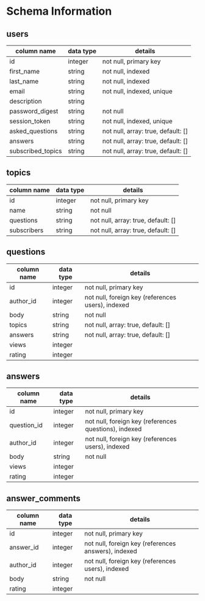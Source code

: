 # Schema Information

## users
column name        | data type | details
-------------------|-----------|-----------------------
id                 | integer   | not null, primary key
first_name         | string    | not null, indexed
last_name          | string    | not null, indexed
email              | string    | not null, indexed, unique
description        | string    |
password_digest    | string    | not null
session_token      | string    | not null, indexed, unique
asked_questions    | string    | not null, array: true, default: []
answers            | string    | not null, array: true, default: []
subscribed_topics  | string    | not null, array: true, default: []


## topics
column name | data type | details
------------|-----------|-----------------------
id          | integer   | not null, primary key
name        | string    | not null
questions   | string    | not null, array: true, default: []
subscribers | string    | not null, array: true, default: []


## questions
column name | data type | details
------------|-----------|-----------------------
id          | integer   | not null, primary key
author_id   | integer   | not null, foreign key (references users), indexed
body        | string    | not null
topics      | string    | not null, array: true, default: []
answers     | string    | not null, array: true, default: []
views       | integer   |
rating      | integer   |

## answers
column name | data type | details
------------|-----------|-----------------------
id          | integer   | not null, primary key
question_id | integer   | not null, foreign key (references questions), indexed
author_id   | integer   | not null, foreign key (references users), indexed
body        | string    | not null
views       | integer   |
rating      | integer   |

## answer_comments
column name | data type | details
------------|-----------|-----------------------
id          | integer   | not null, primary key
answer_id   | integer   | not null, foreign key (references answers), indexed
author_id   | integer   | not null, foreign key (references users), indexed
body        | string    | not null
rating      | integer   |
